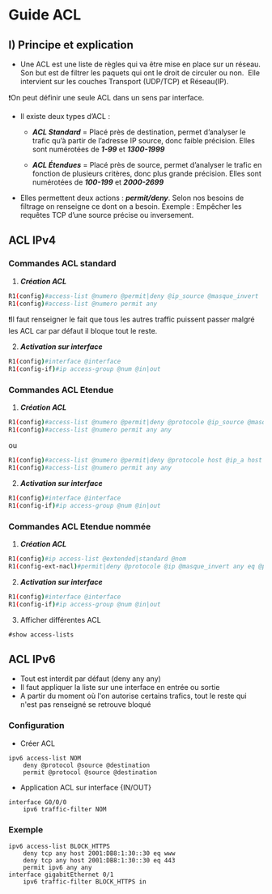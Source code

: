 # Guide ACL

## I) Principe et explication

* Une ACL est une liste de règles qui va être mise en place sur un réseau. Son but est de filtrer les paquets qui ont le droit de circuler ou non.  Elle intervient sur les couches Transport (UDP/TCP) et Réseau(IP).

❗On peut définir une seule ACL dans un sens par interface.

* Il existe deux types d’ACL : 

	-   ***ACL Standard*** = Placé près de destination, permet d’analyser le trafic qu’à partir de l’adresse IP source, donc faible précision. Elles sont numérotées de ***1-99*** et ***1300-1999***
    
	-   ***ACL Étendues*** = Placé près de source, permet d’analyser le trafic en fonction de plusieurs critères, donc plus grande précision. Elles sont numérotées de ***100-199*** et ***2000-2699***
    

* Elles permettent deux actions : ***permit/deny***. Selon nos besoins de filtrage on renseigne ce dont on a besoin. Exemple : Empêcher les requêtes TCP d’une source précise ou inversement.

## ACL IPv4
### Commandes ACL standard

1.  ***Création ACL***
```bash
R1(config)#access-list @numero @permit|deny @ip_source @masque_invert  
R1(config)#access-list @numero permit any
```

❗Il faut renseigner le fait que tous les autres traffic puissent passer malgré les ACL car par défaut il bloque tout le reste.

2.  ***Activation sur interface***
```bash
R1(config)#interface @interface  
R1(config-if)#ip access-group @num @in|out
```

### Commandes ACL Etendue

1.  ***Création ACL***
```bash
R1(config)#access-list @numero @permit|deny @protocole @ip_source @masque_invert @ip_desti @masque_invert  
R1(config)#access-list @numero permit any any
```
ou
```bash
R1(config)#access-list @numero @permit|deny @protocole host @ip_a host @ip_b 
R1(config)#access-list @numero permit any any
```

2.  ***Activation sur interface***
```bash
R1(config)#interface @interface  
R1(config-if)#ip access-group @num @in|out
```

### Commandes ACL Etendue nommée

1.  ***Création ACL***
```bash
R1(config)#ip access-list @extended|standard @nom  
R1(config-ext-nacl)#permit|deny @protocole @ip @masque_invert any eq @port
```

2.  ***Activation sur interface***
```bash
R1(config)#interface @interface  
R1(config-if)#ip access-group @num @in|out
```

3. Afficher différentes ACL 
```cisco
#show access-lists
```

## ACL IPv6

* Tout est interdit par défaut (deny any any)
* Il faut appliquer la liste sur une interface en entrée ou sortie
* A partir du moment où l'on autorise certains trafics, tout le reste qui n'est pas renseigné se retrouve bloqué
### Configuration
* Créer ACL
```
ipv6 access-list NOM
	deny @protocol @source @destination
	permit @protocol @source @destination
```
* Application ACL sur interface {IN/OUT}
```
interface G0/0/0
	ipv6 traffic-filter NOM
```
### Exemple 
```cisco
ipv6 access-list BLOCK_HTTPS
	deny tcp any host 2001:DB8:1:30::30 eq www 
	deny tcp any host 2001:DB8:1:30::30 eq 443
	permit ipv6 any any
interface gigabitEthernet 0/1
	ipv6 traffic-filter BLOCK_HTTPS in
```